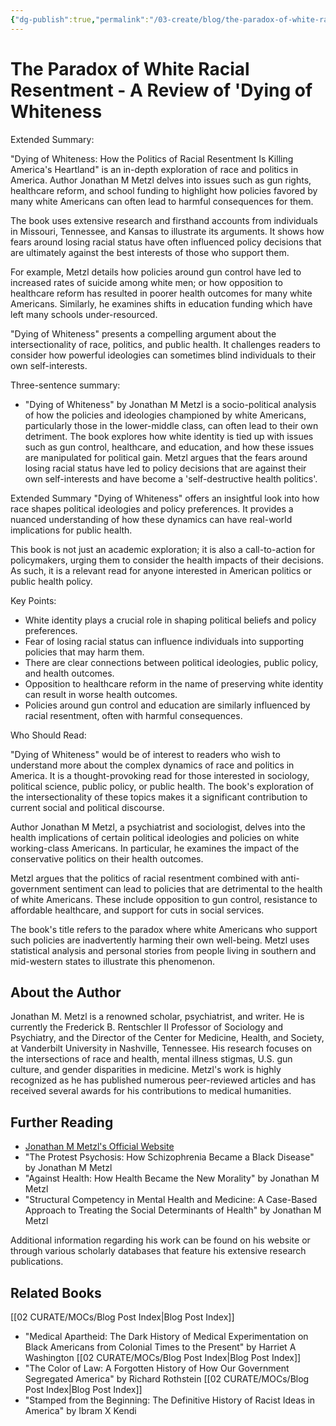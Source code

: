```yaml
---
{"dg-publish":true,"permalink":"/03-create/blog/the-paradox-of-white-racial-resentment-a-review-of-dying-of-whiteness/","tags":["race","white-supremacy","books"]}
---
```



# The Paradox of White Racial Resentment - A Review of 'Dying of Whiteness


Extended Summary:

"Dying of Whiteness: How the Politics of Racial Resentment Is Killing America's Heartland" is an in-depth exploration of race and politics in America. Author Jonathan M Metzl delves into issues such as gun rights, healthcare reform, and school funding to highlight how policies favored by many white Americans can often lead to harmful consequences for them. 

The book uses extensive research and firsthand accounts from individuals in Missouri, Tennessee, and Kansas to illustrate its arguments. It shows how fears around losing racial status have often influenced policy decisions that are ultimately against the best interests of those who support them.

For example, Metzl details how policies around gun control have led to increased rates of suicide among white men; or how opposition to healthcare reform has resulted in poorer health outcomes for many white Americans. Similarly, he examines shifts in education funding which have left many schools under-resourced.

"Dying of Whiteness" presents a compelling argument about the intersectionality of race, politics, and public health. It challenges readers to consider how powerful ideologies can sometimes blind individuals to their own self-interests.




Three-sentence summary:

- "Dying of Whiteness" by Jonathan M Metzl is a socio-political analysis of how the policies and ideologies championed by white Americans, particularly those in the lower-middle class, can often lead to their own detriment. The book explores how white identity is tied up with issues such as gun control, healthcare, and education, and how these issues are manipulated for political gain. Metzl argues that the fears around losing racial status have led to policy decisions that are against their own self-interests and have become a 'self-destructive health politics'.

Extended Summary
"Dying of Whiteness" offers an insightful look into how race shapes political ideologies and policy preferences. It provides a nuanced understanding of how these dynamics can have real-world implications for public health. 

This book is not just an academic exploration; it is also a call-to-action for policymakers, urging them to consider the health impacts of their decisions. As such, it is a relevant read for anyone interested in American politics or public health policy.


Key Points:

- White identity plays a crucial role in shaping political beliefs and policy preferences.
- Fear of losing racial status can influence individuals into supporting policies that may harm them.
- There are clear connections between political ideologies, public policy, and health outcomes.
- Opposition to healthcare reform in the name of preserving white identity can result in worse health outcomes.
- Policies around gun control and education are similarly influenced by racial resentment, often with harmful consequences.

Who Should Read:

"Dying of Whiteness" would be of interest to readers who wish to understand more about the complex dynamics of race and politics in America. It is a thought-provoking read for those interested in sociology, political science, public policy, or public health. The book's exploration of the intersectionality of these topics makes it a significant contribution to current social and political discourse.

Author Jonathan M Metzl, a psychiatrist and sociologist, delves into the health implications of certain political ideologies and policies on white working-class Americans. In particular, he examines the impact of the conservative politics on their health outcomes.

Metzl argues that the politics of racial resentment combined with anti-government sentiment can lead to policies that are detrimental to the health of white Americans. These include opposition to gun control, resistance to affordable healthcare, and support for cuts in social services. 

The book's title refers to the paradox where white Americans who support such policies are inadvertently harming their own well-being. Metzl uses statistical analysis and personal stories from people living in southern and mid-western states to illustrate this phenomenon.

## About the Author

Jonathan M. Metzl is a renowned scholar, psychiatrist, and writer. He is currently the Frederick B. Rentschler II Professor of Sociology and Psychiatry, and the Director of the Center for Medicine, Health, and Society, at Vanderbilt University in Nashville, Tennessee. His research focuses on the intersections of race and health, mental illness stigmas, U.S. gun culture, and gender disparities in medicine. Metzl's work is highly recognized as he has published numerous peer-reviewed articles and has received several awards for his contributions to medical humanities.

## Further Reading

- [Jonathan M Metzl's Official Website](https://www.jonathanmetzl.com/)
- "The Protest Psychosis: How Schizophrenia Became a Black Disease" by Jonathan M Metzl
- "Against Health: How Health Became the New Morality" by Jonathan M Metzl
- "Structural Competency in Mental Health and Medicine: A Case-Based Approach to Treating the Social Determinants of Health" by Jonathan M Metzl

Additional information regarding his work can be found on his website or through various scholarly databases that feature his extensive research publications.
  
## Related Books 

[[02 CURATE/MOCs/Blog Post Index\|Blog Post Index]]
- "Medical Apartheid: The Dark History of Medical Experimentation on Black Americans from Colonial Times to the Present" by Harriet A Washington
[[02 CURATE/MOCs/Blog Post Index\|Blog Post Index]]
- "The Color of Law: A Forgotten History of How Our Government Segregated America" by Richard Rothstein
[[02 CURATE/MOCs/Blog Post Index\|Blog Post Index]]
- "Stamped from the Beginning: The Definitive History of Racist Ideas in America" by Ibram X Kendi